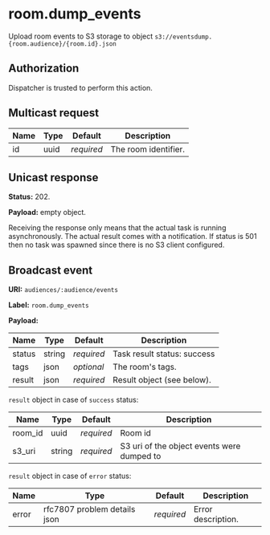 # room.dump_events

Upload room events to S3 storage to object `s3://eventsdump.{room.audience}/{room.id}.json`

## Authorization

Dispatcher is trusted to perform this action.

## Multicast request

Name  | Type | Default    | Description
----- | ---- | ---------- | --------------------
id    | uuid | _required_ | The room identifier.

## Unicast response

**Status:** 202.

**Payload:** empty object.

Receiving the response only means that the actual task is running asynchronously.
The actual result comes with a notification.
If status is 501 then no task was spawned since there is no S3 client configured.

## Broadcast event

**URI:** `audiences/:audience/events`

**Label:** `room.dump_events`

**Payload:**

Name   | Type   | Default    | Description
------ | ------ | ---------- | -----------------------------------
status | string | _required_ | Task result status: success | error.
tags   | json   | _optional_ | The room's tags.
result | json   | _required_ | Result object (see below).

`result` object in case of `success` status:

Name     | Type         | Default    | Description
-------- | ------------ | ---------- | ---------------------------------
room_id  | uuid         | _required_ | Room id
s3_uri   | string       | _required_ | S3 uri of the object events were dumped to

`result` object in case of `error` status:

Name  | Type                         | Default    | Description
----- | ---------------------------- | ---------- | ---------------------------------
error | rfc7807 problem details json | _required_ | Error description.
